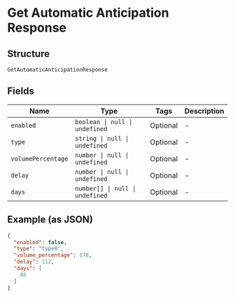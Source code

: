 
# Get Automatic Anticipation Response

## Structure

`GetAutomaticAnticipationResponse`

## Fields

| Name | Type | Tags | Description |
|  --- | --- | --- | --- |
| `enabled` | `boolean \| null \| undefined` | Optional | - |
| `type` | `string \| null \| undefined` | Optional | - |
| `volumePercentage` | `number \| null \| undefined` | Optional | - |
| `delay` | `number \| null \| undefined` | Optional | - |
| `days` | `number[] \| null \| undefined` | Optional | - |

## Example (as JSON)

```json
{
  "enabled": false,
  "type": "type8",
  "volume_percentage": 178,
  "delay": 112,
  "days": [
    88
  ]
}
```


